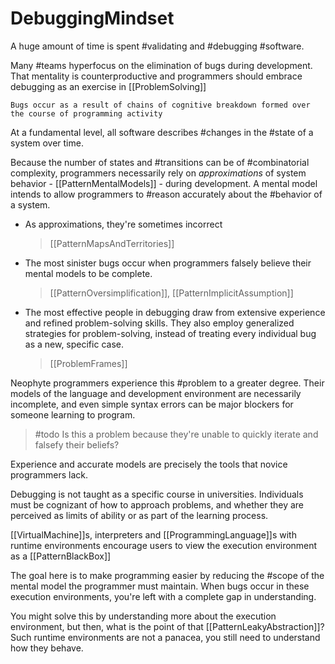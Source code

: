 # DebuggingMindset

A huge amount of time is spent #validating and #debugging #software.

Many #teams hyperfocus on the elimination of bugs during development. That mentality is counterproductive and programmers should embrace debugging as an exercise in [[ProblemSolving]]

`Bugs occur as a result of chains of cognitive breakdown formed over the course of programming activity`

At a fundamental level, all software describes #changes in the #state of a system over time.

Because the number of states and #transitions can be of #combinatorial complexity, programmers necessarily rely on *approximations* of system behavior - [[PatternMentalModels]] - during development.
A mental model intends to allow programmers to #reason accurately about the #behavior of a system.

* As approximations, they're sometimes incorrect
    > [[PatternMapsAndTerritories]]

* The most sinister bugs occur when programmers falsely believe their mental models to be complete.

    > [[PatternOversimplification]], [[PatternImplicitAssumption]]

* The most effective people in debugging draw from extensive experience and refined problem-solving skills. They also employ generalized strategies for problem-solving, instead of treating every individual bug as a new, specific case.

    > [[ProblemFrames]]

Neophyte programmers experience this #problem to a greater degree. Their models of the language and development environment are necessarily incomplete, and even simple syntax errors can be major blockers for someone learning to program.

> #todo Is this a problem because they're unable to quickly iterate and falsefy their beliefs?

Experience and accurate models are precisely the tools that novice programmers lack.

Debugging is not taught as a specific course in universities. Individuals must be cognizant of how to approach problems, and whether they are perceived as limits of ability or as part of the learning process.

[[VirtualMachine]]s, interpreters and [[ProgrammingLanguage]]s with runtime environments encourage users to view the execution environment as a [[PatternBlackBox]]

The goal here is to make programming easier by reducing the #scope of the mental model the programmer must maintain. When bugs occur in these execution environments, you're left with a complete gap in understanding.

You might solve this by understanding more about the execution environment, but then, what is the point of that [[PatternLeakyAbstraction]]? Such runtime environments are not a panacea, you still need to understand how they behave.